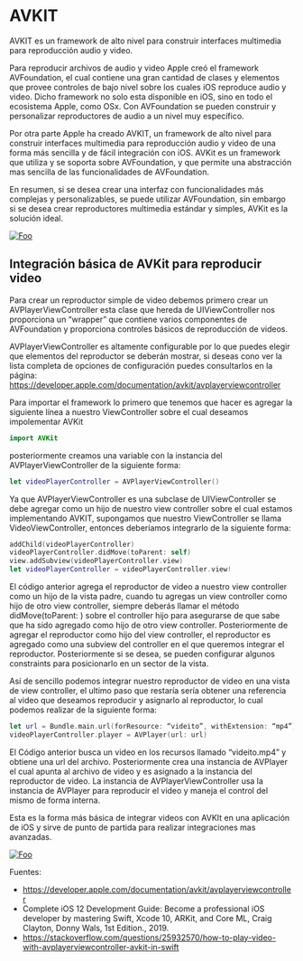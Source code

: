 # AVKIT

AVKIT es un framework de alto nivel para construir interfaces multimedia para reproducción audio y video.

Para reproducir archivos de audio y video Apple creó el framework AVFoundation, el cual contiene una gran cantidad de clases y elementos que provee controles de bajo nivel sobre los cuales iOS reproduce audio y video. Dicho framework no solo esta disponible en iOS, sino en todo el ecosistema Apple, como OSx. Con AVFoundation se pueden construir y personalizar reproductores de audio a un nivel muy específico.

Por otra parte Apple ha creado AVKIT, un framework de alto nivel para construir interfaces multimedia para reproducción audio y video de una forma más sencilla y de fácil integración con iOS. AVKit es un framework que utiliza y se soporta sobre  AVFoundation, y que permite una abstracción mas sencilla de las funcionalidades de AVFoundation.

En resumen, si se desea crear una interfaz  con funcionalidades más complejas y personalizables, se puede utilizar AVFoundation, sin embargo si se desea crear reproductores multimedia estándar y simples, AVKit es la solución ideal.

[![Foo](https://developer.apple.com/library/archive/documentation/AudioVideo/Conceptual/MediaPlaybackGuide/Contents/Resources/en.lproj/Art/media_playback_framework_2x.png)](https://developer.apple.com/library/archive/documentation/AudioVideo/Conceptual/MediaPlaybackGuide/Contents/Resources/en.lproj/Art/media_playback_framework_2x.png)

## Integración básica de AVKit para reproducir video

Para crear un reproductor simple de video debemos primero crear un AVPlayerViewController esta clase que hereda de UIViewController nos proporciona un “wrapper” que contiene varios componentes de AVFoundation y proporciona controles básicos de reproducción de videos.

AVPlayerViewController es altamente configurable por lo que puedes elegir que elementos del reproductor se deberán mostrar, si deseas cono ver la lista completa de opciones de configuración puedes consultarlos en la página: https://developer.apple.com/documentation/avkit/avplayerviewcontroller

Para importar el framework lo primero que tenemos que hacer es agregar la siguiente línea a nuestro ViewController sobre el cual deseamos impolementar AVKit

```swift
import AVKit
```
posteriormente creamos una variable con la instancia del AVPlayerViewController de la siguiente forma:

```swift
let videoPlayerController = AVPlayerViewController()
```

Ya que AVPlayerViewController es una subclase de UIViewController se debe agregar como un hijo de nuestro view controller sobre el cual estamos implementando AVKIT, supongamos que nuestro ViewController se llama VideoViewController, entonces deberíamos integrarlo de la siguiente forma:

```swift
addChild(videoPlayerController)
videoPlayerController.didMove(toParent: self)
view.addSubview(videoPlayerController.view)
let videoPlayerController = videoPlayerController.view!
```

El código anterior agrega el reproductor de video a nuestro view controller	 como un hijo de la vista padre, cuando tu agregas un view controller como hijo de otro view controller, siempre deberás llamar el método didMove(toParent: ) sobre el controller hijo para asegurarse de que sabe que ha sido agregado como hijo de otro view controller. Posteriormente de agregar el reproductor como hijo del view controller, el reproductor es agregado como una subview del controller en el que queremos integrar el reproductor. Posteriormente si se desea, se pueden configurar algunos constraints para posicionarlo en un sector de la vista.

Así de sencillo podemos integrar nuestro reproductor de video en una vista de view controller, el ultimo paso que restaría sería obtener una referencia al video que deseamos reproducir y asignarlo al reproductor, lo cual podemos realizar de la siguiente forma:

```swift
let url = Bundle.main.url(forResource: “videito”, withExtension: “mp4”)!
videoPlayerController.player = AVPlayer(url: url)
```

El Código anterior busca un video en los recursos llamado “videito.mp4” y obtiene una url del archivo. Posteriormente crea una instancia de AVPlayer el cual apunta al archivo de video y es asignado a la instancia del reproductor de video. La instancia de AVPlayerViewController usa la instancia de AVPlayer para reproducir el video y maneja el control del mismo de forma interna.

Esta es la forma más básica de integrar videos con AVKIt en una aplicación de iOS y sirve de punto de partida para realizar integraciones mas avanzadas.

[![Foo](https://i.stack.imgur.com/erb6e.jpg)](https://i.stack.imgur.com/erb6e.jpg)


Fuentes:
  - https://developer.apple.com/documentation/avkit/avplayerviewcontroller
  - Complete iOS 12 Development Guide: Become a professional iOS developer by mastering Swift, Xcode 10, ARKit, and Core ML, Craig Clayton, Donny Wals, 1st Edition., 2019.
  - https://stackoverflow.com/questions/25932570/how-to-play-video-with-avplayerviewcontroller-avkit-in-swift
